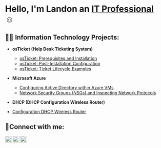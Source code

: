 <h1>Hello, I'm Landon an <a href="https://linkedin.com/in/landongomes">IT Professional</a>☺</h1>

<h2>👨‍💻 Information Technology Projects:</h2>

- <b>osTicket (Help Desk Ticketing System)</b>
  - [osTicket: Prerequisites and Installation](https://github.com/landongomes/osticket-prereqs)
  - [osTicket: Post-Installation Configuration](https://github.com/landongomes/post-install-config)
  - [osTicket: Ticket Lifecycle Examples](https://github.com/landongomes/ticket-lifecycle)
- <b>Microsoft Azure</b>
  - [Configuring Active Directory within Azure VMs](https://github.com/landongomes/configure-ad)
  - [Network Security Groups (NSGs) and Inspecting Network Protocols](https://github.com/landongomes/azure-network-protocols)


- <b>DHCP (DHCP Configuration Wireless Router)</b>
- [Configuration DHCP Wireless Router](https://github.com/LandonGomes/DHCP.git)

<h2>🤳Connect with me:</h2>

[<img align="left" alt="Josh | Twitter" width="22px" src="https://cdn.jsdelivr.net/npm/simple-icons@v3/icons/twitter.svg" />][twitter]
[<img align="left" alt="Josh | LinkedIn" width="22px" src="https://cdn.jsdelivr.net/npm/simple-icons@v3/icons/linkedin.svg" />][linkedin]
[<img align="left" alt="Josh | Instagram" width="22px" src="https://cdn.jsdelivr.net/npm/simple-icons@v3/icons/instagram.svg" />][instagram]



[twitter]: https://twitter.com/
[instagram]: https://www.instagram.com/
[linkedin]: https://linkedin.com/in/landongomes
